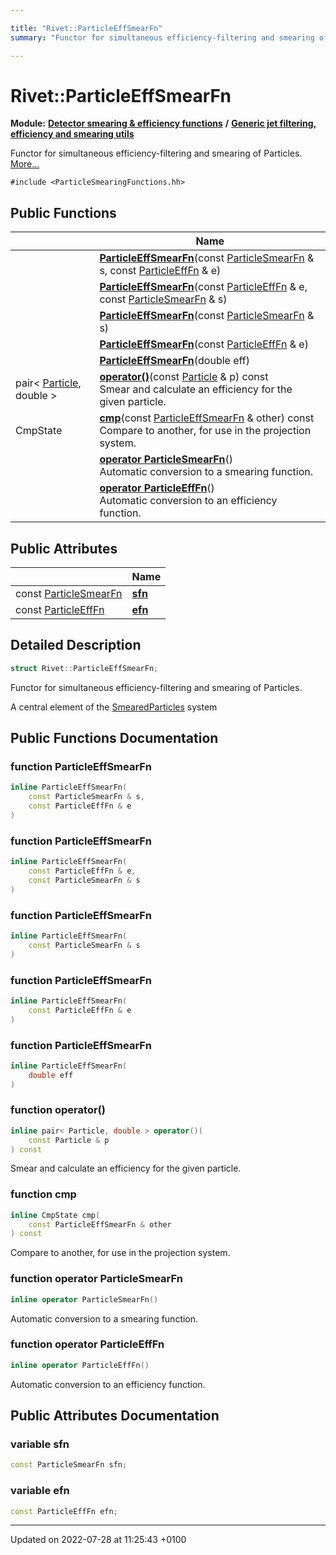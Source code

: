 ```yaml
---

title: "Rivet::ParticleEffSmearFn"
summary: "Functor for simultaneous efficiency-filtering and smearing of Particles. "

---
```


# Rivet::ParticleEffSmearFn

**Module:** **[Detector smearing & efficiency functions](http://example.org/modules/group__smearing/)** **/** **[Generic jet filtering, efficiency and smearing utils](http://example.org/modules/group__smearing__particle/)**



Functor for simultaneous efficiency-filtering and smearing of Particles.  [More...](#detailed-description)


`#include <ParticleSmearingFunctions.hh>`

## Public Functions

|                | Name           |
| -------------- | -------------- |
| | **[ParticleEffSmearFn](http://example.org/classes/structrivet_1_1particleeffsmearfn/#function-particleeffsmearfn)**(const <a href="http://example.org/modules/group__smearing__particle/#typedef-particlesmearfn">ParticleSmearFn</a> & s, const <a href="http://example.org/modules/group__smearing__particle/#typedef-particleefffn">ParticleEffFn</a> & e) |
| | **[ParticleEffSmearFn](http://example.org/classes/structrivet_1_1particleeffsmearfn/#function-particleeffsmearfn)**(const <a href="http://example.org/modules/group__smearing__particle/#typedef-particleefffn">ParticleEffFn</a> & e, const <a href="http://example.org/modules/group__smearing__particle/#typedef-particlesmearfn">ParticleSmearFn</a> & s) |
| | **[ParticleEffSmearFn](http://example.org/classes/structrivet_1_1particleeffsmearfn/#function-particleeffsmearfn)**(const <a href="http://example.org/modules/group__smearing__particle/#typedef-particlesmearfn">ParticleSmearFn</a> & s) |
| | **[ParticleEffSmearFn](http://example.org/classes/structrivet_1_1particleeffsmearfn/#function-particleeffsmearfn)**(const <a href="http://example.org/modules/group__smearing__particle/#typedef-particleefffn">ParticleEffFn</a> & e) |
| | **[ParticleEffSmearFn](http://example.org/classes/structrivet_1_1particleeffsmearfn/#function-particleeffsmearfn)**(double eff) |
| pair< <a href="http://example.org/classes/classrivet_1_1particle/">Particle</a>, double > | **[operator()](http://example.org/classes/structrivet_1_1particleeffsmearfn/#function-operator())**(const <a href="http://example.org/classes/classrivet_1_1particle/">Particle</a> & p) const<br>Smear and calculate an efficiency for the given particle.  |
| CmpState | **[cmp](http://example.org/classes/structrivet_1_1particleeffsmearfn/#function-cmp)**(const <a href="http://example.org/classes/structrivet_1_1particleeffsmearfn/">ParticleEffSmearFn</a> & other) const<br>Compare to another, for use in the projection system.  |
| | **[operator ParticleSmearFn](http://example.org/classes/structrivet_1_1particleeffsmearfn/#function-operator-particlesmearfn)**()<br>Automatic conversion to a smearing function.  |
| | **[operator ParticleEffFn](http://example.org/classes/structrivet_1_1particleeffsmearfn/#function-operator-particleefffn)**()<br>Automatic conversion to an efficiency function.  |

## Public Attributes

|                | Name           |
| -------------- | -------------- |
| const <a href="http://example.org/modules/group__smearing__particle/#typedef-particlesmearfn">ParticleSmearFn</a> | **[sfn](http://example.org/classes/structrivet_1_1particleeffsmearfn/#variable-sfn)**  |
| const <a href="http://example.org/modules/group__smearing__particle/#typedef-particleefffn">ParticleEffFn</a> | **[efn](http://example.org/classes/structrivet_1_1particleeffsmearfn/#variable-efn)**  |

## Detailed Description

```cpp
struct Rivet::ParticleEffSmearFn;
```

Functor for simultaneous efficiency-filtering and smearing of Particles. 

A central element of the <a href="http://example.org/classes/classrivet_1_1smearedparticles/">SmearedParticles</a> system 

## Public Functions Documentation

### function ParticleEffSmearFn

```cpp
inline ParticleEffSmearFn(
    const ParticleSmearFn & s,
    const ParticleEffFn & e
)
```


### function ParticleEffSmearFn

```cpp
inline ParticleEffSmearFn(
    const ParticleEffFn & e,
    const ParticleSmearFn & s
)
```


### function ParticleEffSmearFn

```cpp
inline ParticleEffSmearFn(
    const ParticleSmearFn & s
)
```


### function ParticleEffSmearFn

```cpp
inline ParticleEffSmearFn(
    const ParticleEffFn & e
)
```


### function ParticleEffSmearFn

```cpp
inline ParticleEffSmearFn(
    double eff
)
```


### function operator()

```cpp
inline pair< Particle, double > operator()(
    const Particle & p
) const
```

Smear and calculate an efficiency for the given particle. 

### function cmp

```cpp
inline CmpState cmp(
    const ParticleEffSmearFn & other
) const
```

Compare to another, for use in the projection system. 

### function operator ParticleSmearFn

```cpp
inline operator ParticleSmearFn()
```

Automatic conversion to a smearing function. 

### function operator ParticleEffFn

```cpp
inline operator ParticleEffFn()
```

Automatic conversion to an efficiency function. 

## Public Attributes Documentation

### variable sfn

```cpp
const ParticleSmearFn sfn;
```


### variable efn

```cpp
const ParticleEffFn efn;
```


-------------------------------

Updated on 2022-07-28 at 11:25:43 +0100